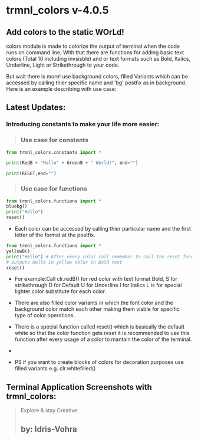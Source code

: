 
# trmnl_colors v-4.0.5
## Add colors to the static WOrLd!


colors module is made to colorize the output of terminal when the code runs on command line, With that there are functions for adding basic text colors (Total 10 including invsisble) and or text formats such as Bold, Italics, Underline, Light or Strikethrough to your code.

But wait there is more! use background colors, filled Variants which can be accessed by calling thier specific name and 'bg' postfix as in background. Here is an example describing with  use case:

## Latest Updates:

### Introducing constants to make your life more easier:

>### Use case for constants

```python
from trmnl_colors.constants import *

print(RedB + "Hello" + GreenB + " World!", end="")

print(RESET,end="")

```
>### Use case for functions

```python
from trmnl_colors.functions import *
bluebg()
print("Hello")
reset()
```

* Each color can be accessed by calling thier particular name and the first letter of the format at the postfix.
```python
from trmnl_colors.functions import *
yellowB()
print("Hello") # After every color call remember to call the reset function.
# Outputs Hello in yellow color in Bold text
reset()
```
* For example:Call clr.redB() for red color with text format Bold, S for strikethrough D for Default U for Underline I for Italics L is for special lighter color substitute for each color.


* There are also filled color variants in which the font color and the background color match each other making them viable for specific type of color operations. 

* There is a special function called reset() which is basically the default white so that the color function gets reset it is recommended to use this function after every usage of a color to mantain the color of the terminal.
* 
* PS if you want to create blocks of colors for decoration purposes use filled variants e.g. clr.whitefilled() 

## Terminal Application Screenshots with trmnl_colors:

> Explore & stay Creative
>## by: Idris-Vohra
